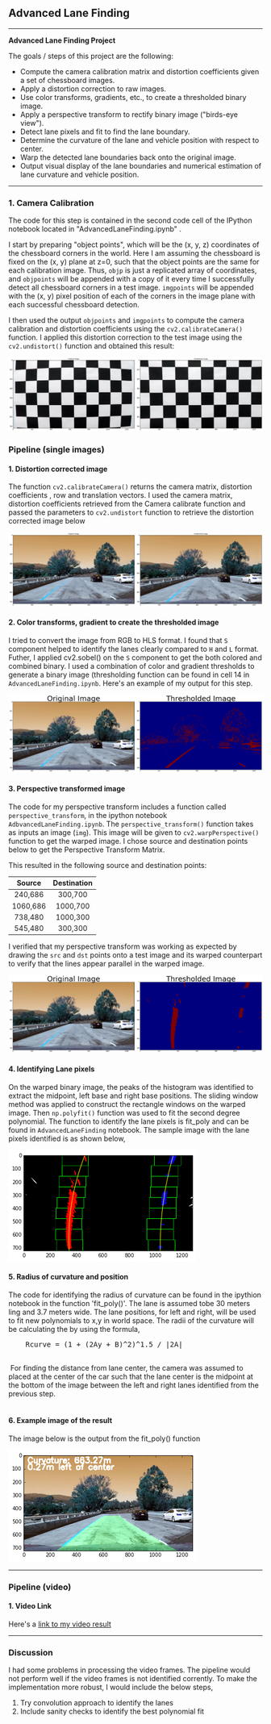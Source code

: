 ## Advanced Lane Finding
---

**Advanced Lane Finding Project**

The goals / steps of this project are the following:

* Compute the camera calibration matrix and distortion coefficients given a set of chessboard images.
* Apply a distortion correction to raw images.
* Use color transforms, gradients, etc., to create a thresholded binary image.
* Apply a perspective transform to rectify binary image ("birds-eye view").
* Detect lane pixels and fit to find the lane boundary.
* Determine the curvature of the lane and vehicle position with respect to center.
* Warp the detected lane boundaries back onto the original image.
* Output visual display of the lane boundaries and numerical estimation of lane curvature and vehicle position.

[//]: # (Image References)

[image1]: ./images/undistort_output.png "Undistorted"
[image2]: ./images/test1.png "Original Image"
[image7]: ./images/test2.png "Road Transformed"
[image3]: ./images/binary_combo_example.png "Binary Example"
[image4]: ./images/warped_straight_lines.png "Warp Example"
[image5]: ./images/color_fit_lines.png "Fit Visual"
[image6]: ./images/example_output.png "Output"
[video1]: ./project_video.mp4 "Video"

---


### 1. Camera Calibration

The code for this step is contained in the second code cell of the IPython notebook located in "AdvancedLaneFinding.ipynb" .  

I start by preparing "object points", which will be the (x, y, z) coordinates of the chessboard corners in the world. Here I am assuming the chessboard is fixed on the (x, y) plane at z=0, such that the object points are the same for each calibration image.  Thus, `objp` is just a replicated array of coordinates, and `objpoints` will be appended with a copy of it every time I successfully detect all chessboard corners in a test image.  `imgpoints` will be appended with the (x, y) pixel position of each of the corners in the image plane with each successful chessboard detection.  

I then used the output `objpoints` and `imgpoints` to compute the camera calibration and distortion coefficients using the `cv2.calibrateCamera()` function.  I applied this distortion correction to the test image using the `cv2.undistort()` function and obtained this result: 

![alt text][image1]

### Pipeline (single images)

#### 1. Distortion corrected image 

The function `cv2.calibrateCamera()` returns the camera matrix, distortion coefficients , row and translation vectors. I used the camera matrix, distortion coefficients retrieved from the Camera calibrate function and passed the parameters to `cv2.undistort` function to retrieve the distortion corrected image below 

![alt text][image7]

#### 2. Color transforms, gradient to create the thresholded image 
I tried to convert the image from RGB to HLS format. I found that `S` component helped to identify the lanes clearly compared to `H` and `L` format. Futher, I applied cv2.sobel() on the `S` component to get the both colored and combined binary. I used a combination of color and gradient thresholds to generate a binary image (thresholding function can be found in cell 14 in `AdvancedLaneFinding.ipynb`.  Here's an example of my output for this step.  

![alt text][image3]

#### 3. Perspective transformed image 

The code for my perspective transform includes a function called `perspective_transform`, in the ipython notebook `AdbvancedLaneFinding.ipynb`.  The `perspective_transform()` function takes as inputs an image (`img`). This image will be given to `cv2.warpPerspective()` function to get the warped image. I chose source and destination points below to get the Perspective Transform Matrix. 


This resulted in the following source and destination points:

| Source        | Destination   | 
|:-------------:|:-------------:| 
| 240,686   | 300,700      | 
| 1060,686      | 1000,700     |
| 738,480     | 1000,300     |
| 545,480      | 300,300      |

I verified that my perspective transform was working as expected by drawing the `src` and `dst` points onto a test image and its warped counterpart to verify that the lines appear parallel in the warped image.

![alt text][image4]

#### 4. Identifying Lane pixels 

On the warped binary image, the peaks of the histogram was identified to extract the midpoint, left base and right base positions. The sliding window method was applied to construct the rectangle windows on the warped image. Then `np.polyfit()` function was used to fit the second degree polynomial. The function to identify the lane pixels is fit_poly and can be found in `AdvancedLaneFinding` notebook. 
The sample image with the lane pixels identified is as shown below, 
 
![alt text][image5]

#### 5. Radius of curvature and position  

The code for identifying the radius of curvature can be found in the ipythion notebook in the function 'fit_poly()'.  The lane is assumed tobe 30 meters ling and 3.7 meters wide. 
The lane positions, for left and right, will be used to fit new polynomials to x,y in world space. The radii of the curvature will be calculating the by using the formula,

   <pre>
    Rcurve = (1 + (2Ay + B)^2)^1.5 / |2A| 
   </pre> 
​
​​For finding the distance from lane center, the camera was assumed to placed at the center of the car such that the lane center is the midpoint at the bottom of the image between the left and right lanes identified from the previous step.  
​​ 

#### 6. Example image of the result

The image below is the output from the fit_poly() function 

![alt text][image6]

---

### Pipeline (video)

#### 1. Video Link 

Here's a [link to my video result](video_output.mp4)

---

### Discussion

I had some problems in processing the video frames. The pipeline would not perform well if the video frames is not identified corrently.  To make the implementation more robust, I would include the below steps, 
1. Try convolution approach to identify the lanes 
2. Include sanity checks to identify the best polynomial fit 

